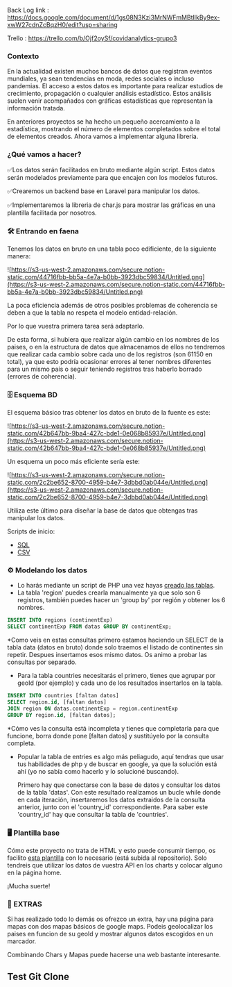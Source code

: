 Back Log link :  https://docs.google.com/document/d/1gs08N3Kzi3MrNWFmMBtIlkBy9ex-xwW27cdnZcBqzH0/edit?usp=sharing

Trello : https://trello.com/b/Ojf2oySf/covidanalytics-grupo3


### Contexto

En la actualidad existen muchos bancos de datos que registran eventos mundiales, ya sean tendencias en moda, redes sociales o incluso pandemias. El acceso a estos datos es importante para realizar estudios de crecimiento, propagación o cualquier análisis estadístico. Estos análisis suelen venir acompañados con gráficas estadísticas que representan la información tratada.

En anteriores proyectos se ha hecho un pequeño acercamiento a la estadística, mostrando el número de elementos completados sobre el total de elementos creados. Ahora vamos a implementar alguna libreria.

### ¿Qué vamos a hacer?

✅Los datos serán facilitados en bruto mediante algún script. Estos datos serán modelados previamente para que encajen con los modelos futuros.

✅Crearemos un backend base en Laravel para manipular los datos.

✅Implementaremos la libreria de char.js para mostrar las gráficas en una plantilla facilitada por nosotros.

### 🛠️ Entrando en faena

Tenemos los datos en bruto en una tabla poco edificiente, de la siguiente manera:

![https://s3-us-west-2.amazonaws.com/secure.notion-static.com/44716fbb-bb5a-4e7a-b0bb-3923dbc59834/Untitled.png](https://s3-us-west-2.amazonaws.com/secure.notion-static.com/44716fbb-bb5a-4e7a-b0bb-3923dbc59834/Untitled.png)

La poca eficiencia además de otros posibles problemas de coherencia se deben a que la tabla no respeta el modelo entidad-relación. 

Por lo que vuestra primera tarea será adaptarlo. 

De esta forma, si hubiera que realizar algún cambio en los nombres de los paises, o en la estructura de datos que almacenamos de ellos no tendremos que realizar cada cambio sobre cada uno de los registros (son 61150 en total), ya que esto podría ocasionar errores al tener nombres diferentes para un mismo país o seguir teniendo registros tras haberlo borrado (errores de coherencia).

### 🗄️ Esquema BD

El esquema básico tras obtener los datos en bruto de la fuente es este:

![https://s3-us-west-2.amazonaws.com/secure.notion-static.com/42b647bb-9ba4-427c-bde1-0e068b85937e/Untitled.png](https://s3-us-west-2.amazonaws.com/secure.notion-static.com/42b647bb-9ba4-427c-bde1-0e068b85937e/Untitled.png)

Un esquema un poco más eficiente sería este:

![https://s3-us-west-2.amazonaws.com/secure.notion-static.com/2c2be652-8700-4959-b4e7-3dbbd0ab044e/Untitled.png](https://s3-us-west-2.amazonaws.com/secure.notion-static.com/2c2be652-8700-4959-b4e7-3dbbd0ab044e/Untitled.png)

Utiliza este último para diseñar la base de datos que obtengas tras manipular los datos.

Scripts de inicio:

- [SQL](https://github.com/aberkanimed/Don-Bosco-F5/blob/main/Proyectos/Proyecto-4-CovidAnalytics/ScriptsBD/data.sql)
- [CSV](https://github.com/aberkanimed/Don-Bosco-F5/blob/main/Proyectos/Proyecto-4-CovidAnalytics/ScriptsBD/data.csv)

### ⚙️ Modelando los datos

- Lo harás mediante un script de PHP una vez hayas [creado las tablas](https://github.com/aberkanimed/Don-Bosco-F5/blob/main/Proyectos/Proyecto-4-CovidAnalytics/ScriptsBD/scriptCountriesTable.sql).
- La tabla 'region' puedes crearla manualmente ya que solo son 6 registros, también puedes hacer un 'group by' por región y obtener los 6 nombres.

```sql
INSERT INTO regions (continentExp) 
SELECT continentExp FROM datas GROUP BY continentExp;
```

*Como veis en estas consultas primero estamos haciendo un SELECT de la tabla data (datos en bruto) donde solo traemos el listado de continentes sin repetir. Despues insertamos esos mismo datos. Os animo a probar las consultas por separado.

- Para la tabla countries necesitarás el primero, tienes que agrupar por geoId (por ejemplo) y cada uno de los resultados insertarlos en la tabla.

```sql
INSERT INTO countries [faltan datos] 
SELECT region.id, [faltan datos]
JOIN region ON datas.continentExp = region.continentExp
GROUP BY region.id, [faltan datos];
```

*Cómo ves la consulta está incompleta y tienes que completarla para que funcione, borra donde pone [faltan datos] y sustitúyelo por la consulta completa.

- Popular la tabla de entries es algo más peliagudo, aquí tendras que usar tus habilidades de php y de buscar en google, ya que la solución está ahí (yo no sabía como hacerlo y lo solucioné buscando).

    Primero hay que conectarse con la base de datos y consultar los datos de la tabla 'datas'. Con este resultado realizamos un bucle while donde en cada iteración, insertaremos los datos extraidos de la consulta anterior, junto con el 'country_id' correspondiente. Para saber este 'country_id' hay que consultar la tabla de 'countries'.

### 🖥️ Plantilla base

Cómo este proyecto no trata de HTML y esto puede consumir tiempo, os facilito [esta plantilla](https://github.com/aberkanimed/Don-Bosco-F5/tree/main/Proyectos/Proyecto-4-CovidAnalytics/LayoutBase) con lo necesario (está subida al repositorio). Solo tendreis que utilizar los datos de vuestra API en los charts y colocar alguno en la página home.

¡Mucha suerte!

### 💪 EXTRAS

Si has realizado todo lo demás os ofrezco un extra, hay una página para mapas con dos mapas básicos de google maps. Podeis geolocalizar los paises en funcion de su geoId y mostrar algunos datos escogidos en un marcador.

Combinando Chars y Mapas puede hacerse una web bastante interesante.


## Test Git Clone
